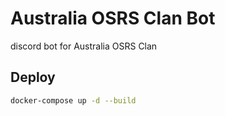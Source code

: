 # Australia OSRS Clan Bot

discord bot for Australia OSRS Clan

## Deploy

```bash
docker-compose up -d --build
```